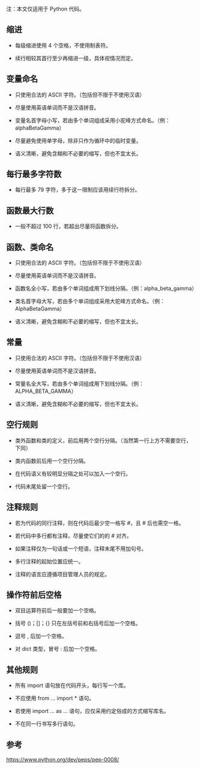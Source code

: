 注：本文仅适用于 Python 代码。

## 缩进

* 每级缩进使用 4 个空格，不使用制表符。

* 续行相较其首行至少再缩进一级，具体视情况而定。

## 变量命名

* 只使用合法的 ASCII 字符。（包括但不限于不使用汉语）

* 尽量使用英语单词而不是汉语拼音。

* 变量名首字母小写，若由多个单词组成采用小驼峰方式命名。（例：alphaBetaGamma）

* 尽量避免使用单字母，除非只作为循环中的临时变量。

* 语义清晰，避免含糊和不必要的缩写，但也不宜太长。

## 每行最多字符数

* 每行最多 79 字符，多于这一限制应该用续行符拆分。

## 函数最大行数

* 一般不超过 100 行，若超出尽量将函数拆分。

## 函数、类命名

* 只使用合法的 ASCII 字符。（包括但不限于不使用汉语）

* 尽量使用英语单词而不是汉语拼音。

* 函数名全小写，若由多个单词组成用下划线分隔。（例：alpha_beta_gamma）

* 类名首字母大写，若由多个单词组成采用大驼峰方式命名。（例：AlphaBetaGamma）

* 语义清晰，避免含糊和不必要的缩写，但也不宜太长。

## 常量

* 只使用合法的 ASCII 字符。（包括但不限于不使用汉语）

* 尽量使用英语单词而不是汉语拼音。

* 常量名全大写，若由多个单词组成用下划线分隔。（例：ALPHA_BETA_GAMMA）

* 语义清晰，避免含糊和不必要的缩写，但也不宜太长。

## 空行规则

* 类外函数和类的定义，前后用两个空行分隔。（当然第一行上方不需要空行，下同）

* 类内函数前后用一个空行分隔。

* 在代码语义有较明显分隔之处可以加入一个空行。

* 代码末尾处留一个空行。

## 注释规则

* 若为代码的同行注释，则在代码后最少空一格写 #，且 # 后也需空一格。

* 若代码中多行都有注释，尽量使它们的的 # 对齐。

* 如果注释仅为一句话或一个短语，注释末尾不用加句号。

* 多行注释的起始位置应统一。

* 注释的语言应遵循项目管理人员的规定。

## 操作符前后空格

* 双目运算符前后一般要加一个空格。

* 括号 ()；[]；{} 只在左括号前和右括号后加一个空格。

* 逗号 , 后加一个空格。

* 对 dict 类型，冒号 : 后加一个空格。

## 其他规则

* 所有 import 语句放在代码开头，每行写一个库。

* 不应使用 from ... import * 语句。

* 若使用 import ... as ... 语句，应仅采用约定俗成的方式缩写库名。

* 不在同一行书写多行语句。

## 参考

<https://www.python.org/dev/peps/pep-0008/>
